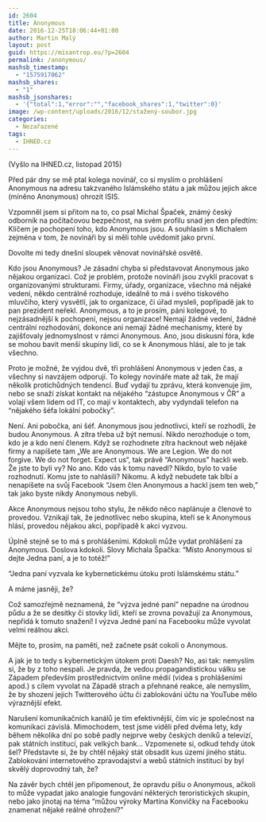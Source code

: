 ```yaml
---
id: 2604
title: Anonymous
date: 2016-12-25T18:06:44+01:00
author: Martin Malý
layout: post
guid: https://misantrop.eu/?p=2604
permalink: /anonymous/
mashsb_timestamp:
  - "1575917062"
mashsb_shares:
  - "1"
mashsb_jsonshares:
  - '{"total":1,"error":"","facebook_shares":1,"twitter":0}'
image: /wp-content/uploads/2016/12/stažený-soubor.jpg
categories:
  - Nezařazené
tags:
  - IHNED.cz
---
```

(Vyšlo na IHNED.cz, listopad 2015)

<span style="font-weight: 400;">Před pár dny se mě ptal kolega novinář, co si myslím o prohlášení Anonymous na adresu takzvaného Islámského státu a jak můžou jejich akce (míněno Anonymous) ohrozit ISIS.</span>

<span style="font-weight: 400;">Vzpomněl jsem si přitom na to, co psal Michal Špaček, známý český odborník na počítačovou bezpečnost, na svém profilu snad jen den předtím: Klíčem je pochopení toho, kdo Anonymous jsou. A souhlasím s Michalem zejména v tom, že novináři by si měli tohle uvědomit jako první.</span>

<span style="font-weight: 400;">Dovolte mi tedy dnešní sloupek věnovat novinářské osvětě.</span>

<span style="font-weight: 400;">Kdo jsou Anonymous? Je zásadní chyba si představovat Anonymous jako nějakou organizaci. Což je problém, protože novináři jsou zvyklí pracovat s organizovanými strukturami. Firmy, úřady, organizace, všechno má nějaké vedení, někdo centrálně rozhoduje, ideálně to má i svého tiskového mluvčího, který vysvětlí, jak to organizace, či úřad mysleli, popřípadě jak to pan prezident neřekl. Anonymous, a to je prosím, páni kolegové, to nejzásadnější k pochopení, nejsou organizace! Nemají žádné vedení, žádné centrální rozhodování, dokonce ani nemají žádné mechanismy, které by zajišťovaly jednomyslnost v rámci Anonymous. Ano, jsou diskusní fóra, kde se mohou bavit menší skupiny lidí, co se k Anonymous hlásí, ale to je tak všechno.</span>

<span style="font-weight: 400;">Proto je možné, že vyjdou dvě, tři prohlášení Anonymous v jeden čas, a všechny si navzájem odporují. To kolegy novináře mate až tak, že mají několik protichůdných tendencí. Buď vydají tu zprávu, která konvenuje jim, nebo se snaží získat kontakt na nějakého “zástupce Anonymous v ČR” a volají všem lidem od IT, co mají v kontaktech, aby vydyndali telefon na “nějakého šéfa lokální pobočky”.</span>

<span style="font-weight: 400;">Není. Ani pobočka, ani šéf. Anonymous jsou jednotlivci, kteří se rozhodli, že budou Anonymous. A zítra třeba už být nemusí. Nikdo nerozhoduje o tom, kdo je a kdo není členem. Když se rozhodnete zítra hacknout web nějaké firmy a napíšete tam &#8222;We are Anonymous. We are Legion. We do not forgive. We do not forget. Expect us&#8220;, tak právě “Anonymous” hackli web. Že jste to byli vy? No ano. Kdo vás k tomu navedl? Nikdo, bylo to vaše rozhodnutí. Komu jste to nahlásili? Nikomu. A když nebudete tak blbí a nenapíšete na svůj Facebook “Jsem člen Anonymous a hackl jsem ten web,” tak jako byste nikdy Anonymous nebyli. </span>

<span style="font-weight: 400;">Akce Anonymous nejsou toho stylu, že někdo něco naplánuje a členové to provedou. Vznikají tak, že jednotlivec nebo skupina, kteří se k Anonymous hlásí, provedou nějakou akci, popřípadě k akci vyzvou.</span>

<span style="font-weight: 400;">Úplně stejně se to má s prohlášeními. Kdokoli může vydat prohlášení za Anonymous. Doslova kdokoli. Slovy Michala Špačka: “Místo Anonymous si dejte Jedna paní, a je to totéž!”</span>

<span style="font-weight: 400;">“Jedna paní vyzvala ke kybernetickému útoku proti Islámskému státu.”</span>

<span style="font-weight: 400;">A máme jasněji, že?</span>

<span style="font-weight: 400;">Což samozřejmě neznamená, že “výzva jedné paní” nepadne na úrodnou půdu a že se desítky či stovky lidí, kteří se zrovna považují za Anonymous, nepřidá k tomuto snažení! I výzva Jedné paní na Facebooku může vyvolat velmi reálnou akci.</span>

<span style="font-weight: 400;">Mějte to, prosím, na paměti, než začnete psát cokoli o Anonymous.</span>

<span style="font-weight: 400;">A jak je to tedy s kybernetickým útokem proti Daesh? No, asi tak: nemyslím si, že by z toho nespali. Je pravda, že vedou propagandistickou válku se Západem především prostřednictvím online médií (videa s prohlášeními apod.) s cílem vyvolat na Západě strach a přehnané reakce, ale nemyslím, že by shození jejich Twitterového účtu či zablokování účtu na YouTube mělo výraznější efekt. </span>

<span style="font-weight: 400;">Narušení komunikačních kanálů je tím efektivnější, čím víc je společnost na komunikaci závislá. Mimochodem, test jsme viděli před dvěma lety, kdy během několika dní po sobě padly nejprve weby českých deníků a televizí, pak státních institucí, pak velkých bank… Vzpomenete si, odkud tehdy útok šel? Představte si, že by chtěl nějaký stát obsadit kus území jiného státu. Zablokování internetového zpravodajství a webů státních institucí by byl skvělý doprovodný tah, že?</span>

<span style="font-weight: 400;">Na závěr bych chtěl jen připomenout, že opravdu píšu o Anonymous, ačkoli to může vypadat jako analogie fungování některých teroristických skupin, nebo jako jinotaj na téma “můžou výroky Martina Konvičky na Facebooku znamenat nějaké reálné ohrožení?”</span>